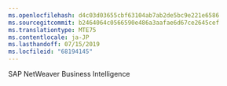 ```yaml
---
ms.openlocfilehash: d4c03d03655cbf63104ab7ab2de5bc9e221e6586
ms.sourcegitcommit: b2464064c0566590e486a3aafae6d67ce2645cef
ms.translationtype: MTE75
ms.contentlocale: ja-JP
ms.lasthandoff: 07/15/2019
ms.locfileid: "68194145"
---
```

 SAP NetWeaver Business Intelligence 